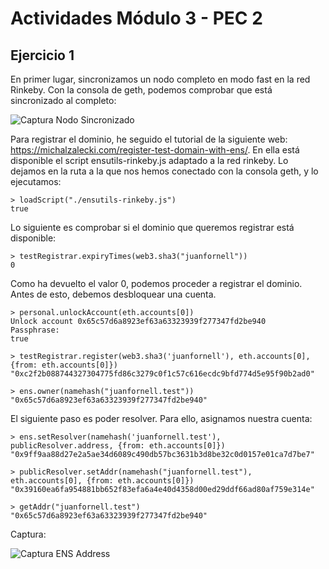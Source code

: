 # Actividades Módulo 3 - PEC 2  

## Ejercicio 1  

En primer lugar, sincronizamos un nodo completo en modo fast en la red Rinkeby. Con la consola de geth, podemos comprobar que está sincronizado al completo:

![Captura Nodo Sincronizado](../images/geth-sync.png?raw=true)  

Para registrar el dominio, he seguido el tutorial de la siguiente web: <https://michalzalecki.com/register-test-domain-with-ens/>. En ella está disponible el script ensutils-rinkeby.js adaptado a la red rinkeby. Lo dejamos en la ruta a la que nos hemos conectado con la consola geth, y lo ejecutamos:

```
> loadScript("./ensutils-rinkeby.js")
true
```

Lo siguiente es comprobar si el dominio que queremos registrar está disponible:

```
> testRegistrar.expiryTimes(web3.sha3("juanfornell"))
0
```

Como ha devuelto el valor 0, podemos proceder a registrar el dominio. Antes de esto, debemos desbloquear una cuenta.

```
> personal.unlockAccount(eth.accounts[0])
Unlock account 0x65c57d6a8923ef63a63323939f277347fd2be940
Passphrase: 
true

> testRegistrar.register(web3.sha3('juanfornell'), eth.accounts[0], {from: eth.accounts[0]})
"0xc2f2b088744327304775fd86c3279c0f1c57c616ecdc9bfd774d5e95f90b2ad0"

> ens.owner(namehash("juanfornell.test"))
"0x65c57d6a8923ef63a63323939f277347fd2be940"
```

El siguiente paso es poder resolver. Para ello, asignamos nuestra cuenta:

```
> ens.setResolver(namehash('juanfornell.test'), publicResolver.address, {from: eth.accounts[0]})
"0x9ff9aa88d27e2a5ae34d6089c490db57bc3631b3d8be32c0d0157e01ca7d7be7"

> publicResolver.setAddr(namehash("juanfornell.test"), eth.accounts[0], {from: eth.accounts[0]})
"0x39160ea6fa954881bb652f83efa6a4e40d4358d00ed29ddf66ad80af759e314e"

> getAddr("juanfornell.test")
"0x65c57d6a8923ef63a63323939f277347fd2be940"
```

Captura:

![Captura ENS Address](../images/ens-address.png?raw=true)  


